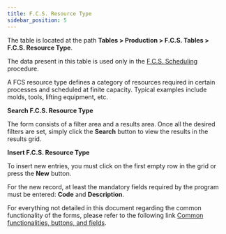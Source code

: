 ```yaml
---
title: F.C.S. Resource Type 
sidebar_position: 5
---
```


The table is located at the path **Tables > Production > F.C.S. Tables > F.C.S. Resource Type**.

The data present in this table is used only in the [F.C.S. Scheduling](/docs/planning/ms-master-scheduling/fcs-scheduling) procedure.

A FCS resource type defines a category of resources required in certain processes and scheduled at finite capacity. 
Typical examples include molds, tools, lifting equipment, etc.

**Search F.C.S. Resource Type**

The form consists of a filter area and a results area. Once all the desired filters are set, simply click the **Search** button to view the results in the results grid.

**Insert F.C.S. Resource Type**

To insert new entries, you must click on the first empty row in the grid or press the **New** button.

For the new record, at least the mandatory fields required by the program must be entered: **Code** and **Description**.

For everything not detailed in this document regarding the common functionality of the forms, please refer to the following link [Common functionalities, buttons, and fields](/docs/guide/common).